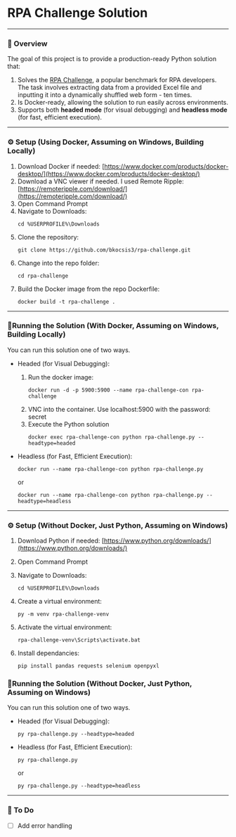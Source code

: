 # RPA Challenge Solution

---

### 📖 Overview
The goal of this project is to provide a production-ready Python solution that:

1. Solves the [RPA Challenge](https://rpachallenge.com), a popular benchmark for RPA developers. The task involves extracting data from a provided Excel file and inputting it into a dynamically shuffled web form - ten times.
2. Is Docker-ready, allowing the solution to run easily across environments.
3. Supports both **headed mode** (for visual debugging) and **headless mode** (for fast, efficient execution).

---

### ⚙️ Setup (Using Docker, Assuming on Windows, Building Locally)

1. Download Docker if needed: [https://www.docker.com/products/docker-desktop/](https://www.docker.com/products/docker-desktop/)
2. Download a VNC viewer if needed. I used Remote Ripple: [https://remoteripple.com/download/](https://remoteripple.com/download/)
4. Open Command Prompt
5. Navigate to Downloads:  
   ``` bash#
   cd %USERPROFILE%\Downloads
   ```
6. Clone the repository:
   ``` bash#
   git clone https://github.com/bkocsis3/rpa-challenge.git
   ```
7. Change into the repo folder:
   ``` bash#
   cd rpa-challenge
   ```
8. Build the Docker image from the repo Dockerfile:
   ``` bash#
   docker build -t rpa-challenge .
   ```
   
---

### 🏃Running the Solution (With Docker, Assuming on Windows, Building Locally)
You can run this solution one of two ways. 
- Headed (for Visual Debugging):
   1. Run the docker image:
      ``` bash#
      docker run -d -p 5900:5900 --name rpa-challenge-con rpa-challenge
      ```
   2. VNC into the container. Use localhost:5900 with the password: secret
   3. Execute the Python solution
      ``` bash#
      docker exec rpa-challenge-con python rpa-challenge.py --headtype=headed
      ```
   
- Headless (for Fast, Efficient Execution):
    ``` bash#
   docker run --name rpa-challenge-con python rpa-challenge.py
   ```
   or
   ``` bash#
   docker run --name rpa-challenge-con python rpa-challenge.py --headtype=headless
   ```

---

### ⚙️ Setup (Without Docker, Just Python, Assuming on Windows)

1. Download Python if needed: [https://www.python.org/downloads/](https://www.python.org/downloads/)
2. Open Command Prompt
3. Navigate to Downloads:  
   ``` bash#
   cd %USERPROFILE%\Downloads
   ```

6. Create a virtual environment:
   ``` bash#
   py -m venv rpa-challenge-venv
   ```
7. Activate the virtual environment:
   ``` bash#
   rpa-challenge-venv\Scripts\activate.bat
   ```
8. Install dependancies:
   ``` bash#
   pip install pandas requests selenium openpyxl
   ```

### 🏃Running the Solution (Without Docker, Just Python, Assuming on Windows)
You can run this solution one of two ways. 
- Headed (for Visual Debugging):
   ``` bash#
   py rpa-challenge.py --headtype=headed
   ```
- Headless (for Fast, Efficient Execution):
    ``` bash#
   py rpa-challenge.py
   ```
   or
   ``` bash#
   py rpa-challenge.py --headtype=headless
   ```

---

### 🧠 To Do
- [ ] Add error handling

